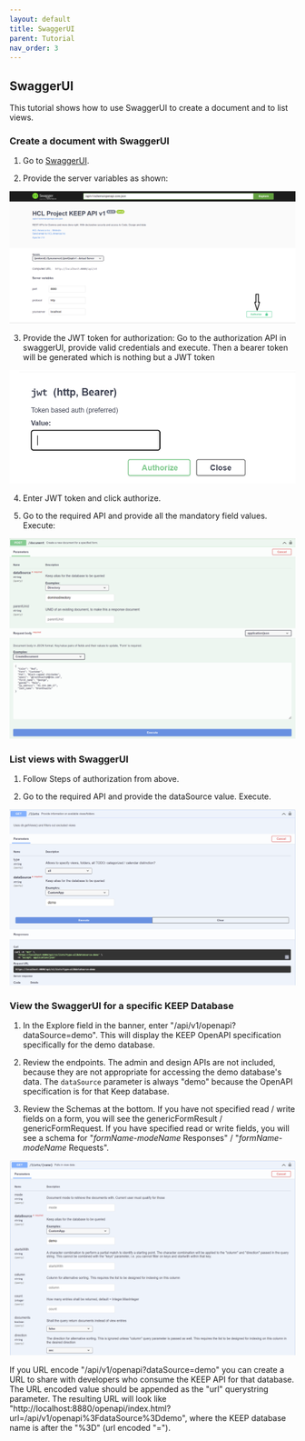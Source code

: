 ```yaml
---
layout: default
title: SwaggerUI
parent: Tutorial
nav_order: 3
---
```


## SwaggerUI

This tutorial shows how to use SwaggerUI to create a document and to list views.

### Create a document with SwaggerUI

1. Go to [SwaggerUI](http://localhost:8880/openapi/index.html?url=/api/v1/schema/openapi.core.json).

2. Provide the server variables as shown:

![JwtToken](../assets/images/TokenJwt.png)

3. Provide the JWT token for authorization: Go to the authorization API in swaggerUI, provide valid credentials and execute. Then a bearer token will be generated which is nothing but a JWT token

![JwtToken1](../assets/images/TokenJwt1.png)

4. Enter JWT token and click authorize.

5. Go to the required API and provide all the mandatory field values. Execute:

![SwaggerAPI](../assets/images/ApiSwagger.png)

### List views with SwaggerUI

1. Follow Steps of authorization from above.

2. Go to the required API and provide the dataSource value. Execute.

![SwaggerAPIViews](../assets/images/ApiSwaggerViews.png)

### View the SwaggerUI for a specific KEEP Database

1. In the Explore field in the banner, enter "/api/v1/openapi?dataSource=demo". This will display the KEEP OpenAPI specification specifically for the demo database.

2. Review the endpoints. The admin and design APIs are not included, because they are not appropriate for accessing the demo database's data. The `dataSource` parameter is always "demo" because the OpenAPI specification is for that Keep database.

3. Review the Schemas at the bottom. If you have not specified read / write fields on a form, you will see the genericFormResult / genericFormRequest. If you have specified read or write fields, you will see a schema for "_formName_-_modeName_ Responses" / "_formName_-_modeName_ Requests".

![SwaggerAPIDatabase](../assets/images/ApiSwaggerDatabase.png)

If you URL encode "/api/v1/openapi?dataSource=demo" you can create a URL to share with developers who consume the KEEP API for that database. The URL encoded value should be appended as the "url" querystring parameter. The resulting URL will look like "http://localhost:8880/openapi/index.html?url=/api/v1/openapi%3FdataSource%3Ddemo", where the KEEP database name is after the "%3D" (url encoded "=").
